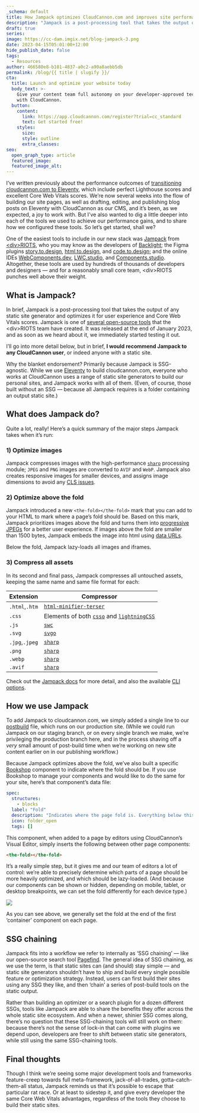 ```yaml
---
_schema: default
title: How Jampack optimizes CloudCannon.com and improves site performance
description: "Jampack is a post-processing tool that takes the output of any static site generator\_and optimizes it for user experience. CloudCannon uses Jampack to achieve perfect Lighthouse scores and excellent Core Web Vitals scores on cloudcannon.com."
draft: true
series:
image: https://cc-dam.imgix.net/blog-jampack-3.png
date: 2023-04-15T05:01:00+12:00
hide_publish_date: false
tags:
  - Resources
author: 466580e8-b101-4837-a0c2-a90a8aebb5db
permalink: /blog/{{ title | slugify }}/
cta:
  title: Launch and optimize your website today
  body_text: >-
    Give your content team full autonomy on your developer-approved tech stack
    with CloudCannon.
  button:
    content:
      link: https://app.cloudcannon.com/register?trial=cc_standard
      text: Get started free!
    styles:
      size:
      style: outline
      extra_classes:
seo:
  open_graph_type: article
  featured_image:
  featured_image_alt:
---
```

I’ve written previously about the performance outcomes of <a target="_blank" rel="noopener" href="https://cloudcannon.com/blog/cloudcannon-com-is-now-built-with-eleventy/">transitioning cloudcannon.com to Eleventy</a>, which include perfect Lighthouse scores and excellent Core Web Vitals scores. We’re now several weeks into the flow of building our site pages, as well as drafting, editing, and publishing blog posts on Eleventy with CloudCannon as our CMS, and it’s been, as we expected, a joy to work with. But I’ve also wanted to dig a little deeper into each of the tools we used to achieve our performance gains, and to share how we configured these tools. So let’s get started, shall we?

One of the easiest tools to include in our new stack was <a target="_blank" rel="noopener" href="https://jampack.divriots.com/">Jampack</a> from <a target="_blank" rel="noopener" href="https://divriots.com/">&lt;div&gt;RIOTS</a>, who you may know as the developers of <a target="_blank" rel="noopener" href="https://backlight.dev/">Backlight</a>; the Figma plugins <a target="_blank" rel="noopener" href="https://story.to.design/">story.to.design</a>, <a target="_blank" rel="noopener" href="https://www.figma.com/community/plugin/1159123024924461424/html.to.design">html.to.design</a>, and <a target="_blank" rel="noopener" href="https://www.figma.com/community/plugin/1222554159237609568/code.to.design">code.to.design</a>; and the online IDEs <a target="_blank" rel="noopener" href="https://webcomponents.dev/">WebComponents.dev</a>, <a target="_blank" rel="noopener" href="https://lwc.studio/">LWC.studio</a>, and <a target="_blank" rel="noopener" href="https://components.studio/">Components.studio</a>. Altogether, these tools are used by hundreds of thousands of developers and designers — and for a reasonably small core team, &lt;div&gt;RIOTS punches well above their weight.

## What is Jampack?

In brief, Jampack is a post-processing tool that takes the output of any static site generator and optimizes it for user experience and Core Web Vitals scores. Jampack is one of <a target="_blank" rel="noopener" href="https://divriots.com/opensource">several open-source tools</a> that the &lt;div&gt;RIOTS team have created. It was released at the end of January 2023, and as soon as we heard about it, we immediately started testing it out.

I’ll go into more detail below, but in brief, **I would recommend Jampack to any CloudCannon user**, or indeed anyone with a static site.

Why the blanket endorsement? Primarily because Jampack is SSG-agnostic. While we use <a target="_blank" rel="noopener" href="https://cloudcannon.com/eleventy-cms/">Eleventy</a> to build cloudcannon.com, everyone who works at CloudCannon uses a range of static site generators to build our personal sites, and Jampack works with all of them. (Even, of course, those built without an SSG — because all Jampack requires is a folder containing an output static site.)

## What does Jampack do?

Quite a lot, really! Here’s a quick summary of the major steps Jampack takes when it’s run:

### 1) Optimize images

Jampack compresses images with the high-performance [`sharp`](https://sharp.pixelplumbing.com/)&nbsp;processing module; `JPEG`&nbsp;and&nbsp;`PNG`&nbsp;images are converted to&nbsp;`AVIF`&nbsp;and&nbsp;`WebP`. Jampack also creates responsive images for smaller devices, and assigns image dimensions to avoid any <a target="_blank" rel="noopener" href="https://web.dev/optimize-cls/#images-without-dimensions">CLS issues</a>.

### 2) Optimize above the fold

Jampack introduced a new&nbsp;`<the-fold></the-fold>`&nbsp;mark that you can add to your HTML to mark where a page’s fold should be. Based on this mark, Jampack prioritizes images above the fold and turns them into&nbsp;<a target="_blank" rel="noopener" href="https://www.thewebmaster.com/progressive-jpegs/">progressive JPEGs</a>&nbsp;for a better user experience. If images above the fold are smaller than 1500 bytes, Jampack embeds the image into html using&nbsp;<a target="_blank" rel="noopener" href="https://developer.mozilla.org/en-US/docs/Web/HTTP/Basics_of_HTTP/Data_URLs">data URLs</a>.

Below the fold, Jampack lazy-loads all images and iframes.

### 3) Compress all assets

In its second and final pass, Jampack compresses all untouched assets, keeping the same name and same file format for each:

<table><thead><tr><th scope="col">Extension</th><th scope="col">Compressor</th></tr></thead><tbody><tr><td><code>.html</code>,<code>.htm</code></td><td><a href="https://github.com/terser/html-minifier-terser"><code>html-minifier-terser</code></a></td></tr><tr><td><code>.css</code></td><td>Elements of both&nbsp;<a href="https://github.com/css/csso"><code>csso</code></a>&nbsp;and&nbsp;<a href="https://lightningcss.dev/"><code>lightningCSS</code></a></td></tr><tr><td><code>.js</code></td><td><a href="https://swc.rs/"><code>swc</code></a></td></tr><tr><td><code>.svg</code></td><td><a href="https://github.com/svg/svgo"><code>svgo</code></a></td></tr><tr><td><code>.jpg</code>,<code>.jpeg</code></td><td><a href="https://sharp.pixelplumbing.com/"><code>sharp</code></a></td></tr><tr><td><code>.png</code></td><td><a href="https://sharp.pixelplumbing.com/"><code>sharp</code></a></td></tr><tr><td><code>.webp</code></td><td><a href="https://sharp.pixelplumbing.com/"><code>sharp</code></a></td></tr><tr><td><code>.avif</code></td><td><a href="https://sharp.pixelplumbing.com/"><code>sharp</code></a></td></tr></tbody></table>

Check out the <a target="_blank" rel="noopener" href="https://jampack.divriots.com/">Jampack docs</a> for more detail, and also the available <a target="_blank" rel="noopener" href="https://jampack.divriots.com/cli-options/">CLI options</a>.

## How we use Jampack

To add Jampack to cloudcannon.com, we simply added a single line to our <a target="_blank" rel="noopener" href="https://cloudcannon.com/documentation/articles/extending-your-build-process-with-hooks/">postbuild</a> file, which runs on our production site. (While we could run Jampack on our staging branch, or on every single branch we make, we’re privileging the production branch here, and in the process shaving off a *very* small amount of post-build time when we’re working on new site content earlier on in our publishing workflow.)

Because Jampack optimizes above the fold, we’ve also built a specific <a target="_blank" rel="noopener" href="https://github.com/CloudCannon/bookshop">Bookshop</a> component to indicate where the fold should be. If you use Bookshop to manage your components and would like to do the same for your site, here’s that component’s data file:

```yaml
spec:
  structures:
    - blocks
  label: "Fold"
  description: "Indicates where the page fold is. Everything below this point will be lazy loaded."
  icon: folder_open
  tags: []
```

This component, when added to a page by editors using CloudCannon’s Visual Editor, simply inserts the following between other page components:

```html
<the-fold></the-fold>
```

It’s a really simple step, but it gives me and our team of editors a lot of control: we’re able to precisely determine which parts of a page should be more heavily optimized, and which should be lazy-loaded. (And because our components can be shown or hidden, depending on mobile, tablet, or desktop breakpoints, we can set the fold differently for each device type.)

![](https://cc-dam.imgix.net/blog-jampack-fold.png)

As you can see above, we generally set the fold at the end of the first ‘container’ component on each page.

## SSG chaining

Jampack fits into a workflow we refer to internally as ‘SSG chaining’ — like our open-source search tool [Pagefind](https://pagefind.app/). The general idea of SSG chaining, as we use the term, is that static sites can (and should) stay simple — and static site generators shouldn’t have to ship and build every single possible feature or optimization strategy. Instead, users can first build their sites using any SSG they like, and then ‘chain’ a series of post-build tools on the static output.

Rather than building an optimizer or a search plugin for a dozen different SSGs, tools like Jampack are able to share the benefits they offer across the whole static site ecosystem. And when a newer, shinier SSG comes along, there’s no question that these SSG-chaining tools will still work on them: because there’s not the sense of lock-in that can come with plugins we depend upon, developers are freer to shift between static site generators, while still using the same SSG-chaining tools.

## Final thoughts

Though I think we’re seeing some major development tools and frameworks feature-creep towards full meta-framework, jack-of-all-trades, gotta-catch-them-all status, Jampack reminds us that it’s possible to escape that particular rat race. Or at least to sidestep it, and give every developer the same Core Web Vitals advantages, regardless of the tools they choose to build their static sites.